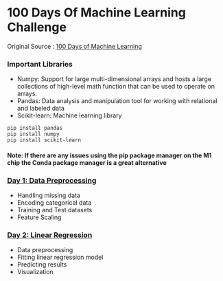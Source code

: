 # 100 Days Of Machine Learning Challenge

Original Source : [100 Days of Machine Learning](https://github.com/Avik-Jain/100-Days-Of-ML-Code)

### Important Libraries
  - Numpy: Support for large multi-dimensional arrays and hosts a large collections of high-level math function that can be used to operate on arrays.
  - Pandas: Data analysis and manipulation tool for working with relational and labeled data
  - Scikit-learn: Machine learning library
  ```
  pip install pandas
  pip install numpy
  pip install scikit-learn
  ```
  #### Note: If there are any issues using the pip package manager on the M1 chip the Conda package manager is a great alternative

### [Day 1: Data Preprocessing](https://github.com/nemanjarajic/100-Days-Of-ML-Challenge/tree/main/Day1)
  - Handling missing data
  - Encoding categorical data
  - Training and Test datasets
  - Feature Scaling 

### [Day 2: Linear Regression](https://github.com/nemanjarajic/100-Days-Of-ML-Challenge/tree/main/Day2)
  - Data preprocessing
  - Fitting linear regression model
  - Predicting results
  - Visualization
